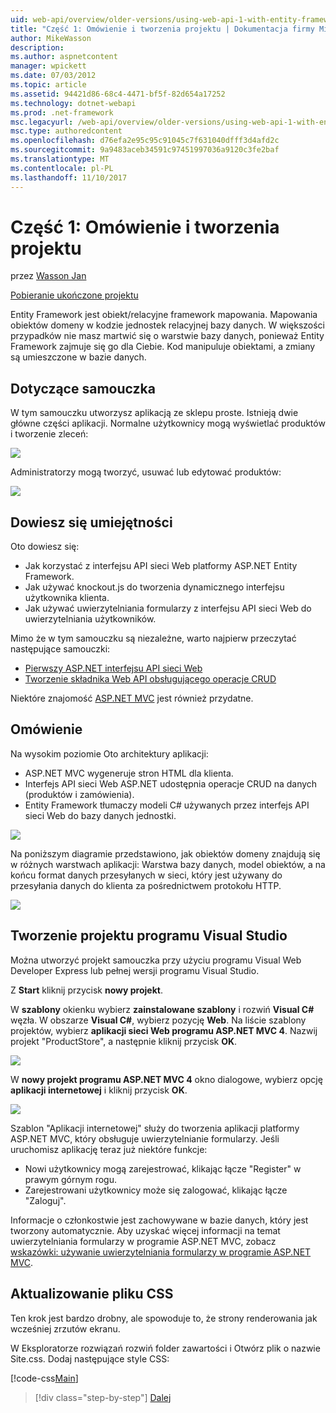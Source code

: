 ```yaml
---
uid: web-api/overview/older-versions/using-web-api-1-with-entity-framework-5/using-web-api-with-entity-framework-part-1
title: "Część 1: Omówienie i tworzenia projektu | Dokumentacja firmy Microsoft"
author: MikeWasson
description: 
ms.author: aspnetcontent
manager: wpickett
ms.date: 07/03/2012
ms.topic: article
ms.assetid: 94421d86-68c4-4471-bf5f-82d654a17252
ms.technology: dotnet-webapi
ms.prod: .net-framework
msc.legacyurl: /web-api/overview/older-versions/using-web-api-1-with-entity-framework-5/using-web-api-with-entity-framework-part-1
msc.type: authoredcontent
ms.openlocfilehash: d76efa2e95c95c91045c7f631040dfff3d4afd2c
ms.sourcegitcommit: 9a9483aceb34591c97451997036a9120c3fe2baf
ms.translationtype: MT
ms.contentlocale: pl-PL
ms.lasthandoff: 11/10/2017
---
```

<a name="part-1-overview-and-creating-the-project"></a>Część 1: Omówienie i tworzenia projektu
====================
przez [Wasson Jan](https://github.com/MikeWasson)

[Pobieranie ukończone projektu](http://code.msdn.microsoft.com/ASP-NET-Web-API-with-afa30545)

Entity Framework jest obiekt/relacyjne framework mapowania. Mapowania obiektów domeny w kodzie jednostek relacyjnej bazy danych. W większości przypadków nie masz martwić się o warstwie bazy danych, ponieważ Entity Framework zajmuje się go dla Ciebie. Kod manipuluje obiektami, a zmiany są umieszczone w bazie danych.

## <a name="about-the-tutorial"></a>Dotyczące samouczka

W tym samouczku utworzysz aplikacją ze sklepu proste. Istnieją dwie główne części aplikacji. Normalne użytkownicy mogą wyświetlać produktów i tworzenie zleceń:

![](using-web-api-with-entity-framework-part-1/_static/image1.png)

Administratorzy mogą tworzyć, usuwać lub edytować produktów:

![](using-web-api-with-entity-framework-part-1/_static/image2.png)

## <a name="skills-youll-learn"></a>Dowiesz się umiejętności

Oto dowiesz się:

- Jak korzystać z interfejsu API sieci Web platformy ASP.NET Entity Framework.
- Jak używać knockout.js do tworzenia dynamicznego interfejsu użytkownika klienta.
- Jak używać uwierzytelniania formularzy z interfejsu API sieci Web do uwierzytelniania użytkowników.

Mimo że w tym samouczku są niezależne, warto najpierw przeczytać następujące samouczki:

- [Pierwszy ASP.NET interfejsu API sieci Web](../../getting-started-with-aspnet-web-api/tutorial-your-first-web-api.md)
- [Tworzenie składnika Web API obsługującego operacje CRUD](../creating-a-web-api-that-supports-crud-operations.md)

Niektóre znajomość [ASP.NET MVC](../../../../mvc/index.md) jest również przydatne.

## <a name="overview"></a>Omówienie

Na wysokim poziomie Oto architektury aplikacji:

- ASP.NET MVC wygeneruje stron HTML dla klienta.
- Interfejs API sieci Web ASP.NET udostępnia operacje CRUD na danych (produktów i zamówienia).
- Entity Framework tłumaczy modeli C# używanych przez interfejs API sieci Web do bazy danych jednostki.

![](using-web-api-with-entity-framework-part-1/_static/image3.png)

Na poniższym diagramie przedstawiono, jak obiektów domeny znajdują się w różnych warstwach aplikacji: Warstwa bazy danych, model obiektów, a na końcu format danych przesyłanych w sieci, który jest używany do przesyłania danych do klienta za pośrednictwem protokołu HTTP.

![](using-web-api-with-entity-framework-part-1/_static/image4.png)

## <a name="create-the-visual-studio-project"></a>Tworzenie projektu programu Visual Studio

Można utworzyć projekt samouczka przy użyciu programu Visual Web Developer Express lub pełnej wersji programu Visual Studio.

Z **Start** kliknij przycisk **nowy projekt**.

W **szablony** okienku wybierz **zainstalowane szablony** i rozwiń **Visual C#** węzła. W obszarze **Visual C#**, wybierz pozycję **Web**. Na liście szablony projektów, wybierz **aplikacji sieci Web programu ASP.NET MVC 4**. Nazwij projekt "ProductStore", a następnie kliknij przycisk **OK**.

![](using-web-api-with-entity-framework-part-1/_static/image5.png)

W **nowy projekt programu ASP.NET MVC 4** okno dialogowe, wybierz opcję **aplikacji internetowej** i kliknij przycisk **OK**.

![](using-web-api-with-entity-framework-part-1/_static/image6.png)

Szablon "Aplikacji internetowej" służy do tworzenia aplikacji platformy ASP.NET MVC, który obsługuje uwierzytelnianie formularzy. Jeśli uruchomisz aplikację teraz już niektóre funkcje:

- Nowi użytkownicy mogą zarejestrować, klikając łącze "Register" w prawym górnym rogu.
- Zarejestrowani użytkownicy może się zalogować, klikając łącze "Zaloguj".

Informacje o członkostwie jest zachowywane w bazie danych, który jest tworzony automatycznie. Aby uzyskać więcej informacji na temat uwierzytelniania formularzy w programie ASP.NET MVC, zobacz [wskazówki: używanie uwierzytelniania formularzy w programie ASP.NET MVC](https://msdn.microsoft.com/en-us/library/ff398049(VS.98).aspx).

## <a name="update-the-css-file"></a>Aktualizowanie pliku CSS

Ten krok jest bardzo drobny, ale spowoduje to, że strony renderowania jak wcześniej zrzutów ekranu.

W Eksploratorze rozwiązań rozwiń folder zawartości i Otwórz plik o nazwie Site.css. Dodaj następujące style CSS:

[!code-css[Main](using-web-api-with-entity-framework-part-1/samples/sample1.css)]

>[!div class="step-by-step"]
[Dalej](using-web-api-with-entity-framework-part-2.md)
